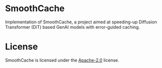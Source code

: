 # SmoothCache
Implementation of SmoothCache, a project aimed at speeding-up Diffusion Transformer (DiT) based GenAI models with error-guided caching.

# License
SmoothCache is licensed under the [Apache-2.0](LICENSE) license.
